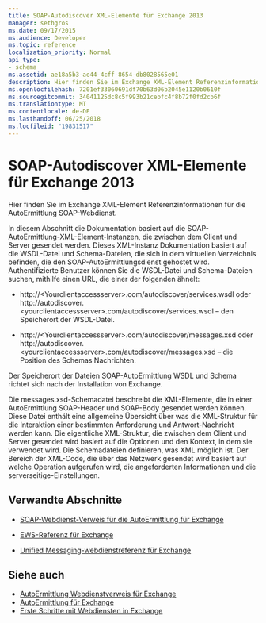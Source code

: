 ```yaml
---
title: SOAP-Autodiscover XML-Elemente für Exchange 2013
manager: sethgros
ms.date: 09/17/2015
ms.audience: Developer
ms.topic: reference
localization_priority: Normal
api_type:
- schema
ms.assetid: ae18a5b3-ae44-4cff-8654-db8028565e01
description: Hier finden Sie im Exchange XML-Element Referenzinformationen für die AutoErmittlung SOAP-Webdienst.
ms.openlocfilehash: 7201ef33060691df70b63d06b2045e1120b0610f
ms.sourcegitcommit: 34041125dc8c5f993b21cebfc4f8b72f0fd2cb6f
ms.translationtype: MT
ms.contentlocale: de-DE
ms.lasthandoff: 06/25/2018
ms.locfileid: "19831517"
---
```

# <a name="soap-autodiscover-xml-elements-for-exchange-2013"></a>SOAP-Autodiscover XML-Elemente für Exchange 2013

Hier finden Sie im Exchange XML-Element Referenzinformationen für die AutoErmittlung SOAP-Webdienst.
  
In diesem Abschnitt die Dokumentation basiert auf die SOAP-AutoErmittlung-XML-Element-Instanzen, die zwischen dem Client und Server gesendet werden. Dieses XML-Instanz Dokumentation basiert auf die WSDL-Datei und Schema-Dateien, die sich in dem virtuellen Verzeichnis befinden, die den SOAP-AutoErmittlungsdienst gehostet wird. Authentifizierte Benutzer können Sie die WSDL-Datei und Schema-Dateien suchen, mithilfe einen URL, die einer der folgenden ähnelt:
  
- http://\<Yourclientaccessserver\>.com/autodiscover/services.wsdl oder http://autodiscover.\<yourclientaccessserver\>.com/autodiscover/services.wsdl – den Speicherort der WSDL-Datei.
    
- http://\<Yourclientaccessserver\>.com/autodiscover/messages.xsd oder http://autodiscover.\<yourclientaccessserver\>.com/autodiscover/messages.xsd – die Position des Schemas Nachrichten.
    
Der Speicherort der Dateien SOAP-AutoErmittlung WSDL und Schema richtet sich nach der Installation von Exchange.
  
Die messages.xsd-Schemadatei beschreibt die XML-Elemente, die in einer AutoErmittlung SOAP-Header und SOAP-Body gesendet werden können. Diese Datei enthält eine allgemeine Übersicht über was die XML-Struktur für die Interaktion einer bestimmten Anforderung und Antwort-Nachricht werden kann. Die eigentliche XML-Struktur, die zwischen dem Client und Server gesendet wird basiert auf die Optionen und den Kontext, in dem sie verwendet wird. Die Schemadateien definieren, was XML möglich ist. Der Bereich der XML-Code, die über das Netzwerk gesendet wird basiert auf welche Operation aufgerufen wird, die angeforderten Informationen und die serverseitige-Einstellungen. 
  
## <a name="related-sections"></a>Verwandte Abschnitte
<a name="bk_RelatedSections"> </a>

- [SOAP-Webdienst-Verweis für die AutoErmittlung für Exchange](soap-autodiscover-web-service-reference-for-exchange.md)
    
- [EWS-Referenz für Exchange](ews-reference-for-exchange.md)
    
- [Unified Messaging-webdienstreferenz für Exchange](unified-messaging-web-service-reference-for-exchange.md)
    
## <a name="see-also"></a>Siehe auch

- [AutoErmittlung Webdienstverweis für Exchange](autodiscover-web-service-reference-for-exchange.md)
- [AutoErmittlung für Exchange](../exchange-web-services/autodiscover-for-exchange.md)
- [Erste Schritte mit Webdiensten in Exchange](../exchange-web-services/start-using-web-services-in-exchange.md)
    

